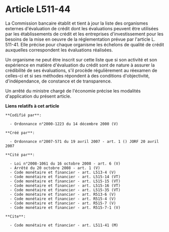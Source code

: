 # Article L511-44

La Commission bancaire établit et tient à jour la liste des organismes externes d'évaluation de crédit dont les évaluations
peuvent être utilisées par les établissements de crédit et les entreprises d'investissement pour les besoins de la mise en
oeuvre de la réglementation prévue par l'article L. 511-41. Elle précise pour chaque organisme les échelons de qualité de
crédit auxquelles correspondent les évaluations réalisées.

Un organisme ne peut être inscrit sur cette liste que si son activité et son expérience en matière d'évaluation du crédit
sont de nature à assurer la crédibilité de ses évaluations, s'il procède régulièrement au réexamen de celles-ci et si ses
méthodes répondent à des conditions d'objectivité, d'indépendance, de constance et de transparence.

Un arrêté du ministre chargé de l'économie précise les modalités d'application du présent article.

**Liens relatifs à cet article**

	**Codifié par**:

	  - Ordonnance n°2000-1223 du 14 décembre 2000 (V)

	**Créé par**:

	  - Ordonnance n°2007-571 du 19 avril 2007 - art. 1 () JORF 20 avril 2007

	**Cité par**:

	  - Loi n°2008-1061 du 16 octobre 2008 - art. 6 (V)
	  - Arrêté du 20 octobre 2008 - art. 1 (V)
	  - Code monétaire et financier - art. L513-4 (V)
	  - Code monétaire et financier - art. L515-14 (VT)
	  - Code monétaire et financier - art. L515-15 (VT)
	  - Code monétaire et financier - art. L515-16 (VT)
	  - Code monétaire et financier - art. L515-35 (VT)
	  - Code monétaire et financier - art. R513-6 (V)
	  - Code monétaire et financier - art. R515-4 (V)
	  - Code monétaire et financier - art. R515-7 (V)
	  - Code monétaire et financier - art. R515-7-1 (V)

	**Cite**:

	  - Code monétaire et financier - art. L511-41 (M)

